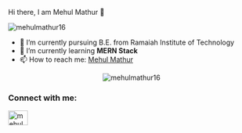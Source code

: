 
<!--
**mehulmathur16/mehulmathur16** is a ✨ _special_ ✨ repository because its `README.md` (this file) appears on your GitHub profile.

Here are some ideas to get you started:

- 🔭 I’m currently working on ...
- 🌱 I’m currently learning ...
- 👯 I’m looking to collaborate on ...
- 🤔 I’m looking for help with ...
- 💬 Ask me about ...
- 📫 How to reach me: ...
- 😄 Pronouns: ...
- ⚡ Fun fact: ...
-->

<hi align="center">Hi there, I am Mehul Mathur 👋</h1>
<p align="left"> <img src="https://komarev.com/ghpvc/?username=mehulmathur16&label=Profile%20views&color=0e75b6&style=flat" alt="mehulmathur16" /> </p>

- 🔭 I’m currently pursuing B.E. from Ramaiah Institute of Technology 
- 🌱 I’m currently learning <strong>MERN Stack</strong>
- 📫 How to reach me: <a href="https://www.linkedin.com/in/mehul-mathur-962b1a193" target="_blank">Mehul Mathur</a>

<p align="center">
  <img src="https://github-readme-stats.vercel.app/api?username=mehulmathur16&show_icons=true" alt="mehulmathur16">
</p>

<h3 align="left">Connect with me:</h3>
<p align="left">
  <a href="https://www.linkedin.com/in/mehul-mathur-962b1a193" target="blank"><img align="center" src="https://raw.githubusercontent.com/rahuldkjain/github-profile-readme-     generator/master/src/images/icons/Social/linked-in-alt.svg" alt="mehulmathur16" height="30" width="40" /></a>
</p>

